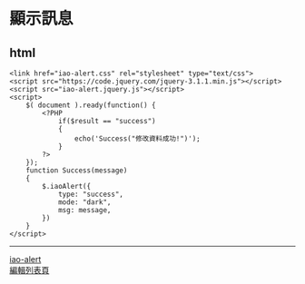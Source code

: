 # 顯示訊息
## html
```
<link href="iao-alert.css" rel="stylesheet" type="text/css">
<script src="https://code.jquery.com/jquery-3.1.1.min.js"></script>
<script src="iao-alert.jquery.js"></script>
<script>
    $( document ).ready(function() {
        <?PHP 
            if($result == "success")
            {
                echo('Success("修改資料成功!")');
            }
        ?>
    });
    function Success(message)
    {
        $.iaoAlert({
            type: "success",
            mode: "dark",
            msg: message,
        })
    }
</script>
```

----
[iao-alert](https://www.jqueryscript.net/other/Custom-Alert-Notification-Plugin-For-jQuery-iao-alert.html)<br>
[編輯列表頁](https://www.dotblogs.com.tw/SmallFish/2021/04/27/191205)<br>